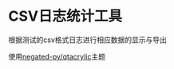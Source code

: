 # CSV日志统计工具

根据测试的csv格式日志进行相应数据的显示与导出

使用[negated-py/qtacrylic](https://github.com/negated-py/qtacrylic)主题
